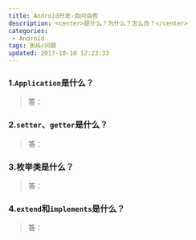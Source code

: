```yaml
---
title: Android开发-自问自答
description: <center>是什么？为什么？怎么办？</center>
categories:
 - Android
tags: BUG/问题
updated: 2017-10-10 12:23:33
---
```


### 1.`Application`是什么？

> 答：

### 2.`setter`、`getter`是什么？

>答：

### 3.枚举类是什么？

> 答：

### 4.`extend`和`implements`是什么？

>答：




